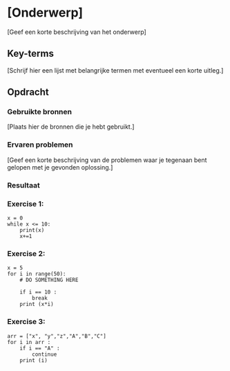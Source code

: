 # [Onderwerp]
[Geef een korte beschrijving van het onderwerp]

## Key-terms
[Schrijf hier een lijst met belangrijke termen met eventueel een korte uitleg.]

## Opdracht
### Gebruikte bronnen
[Plaats hier de bronnen die je hebt gebruikt.]

### Ervaren problemen
[Geef een korte beschrijving van de problemen waar je tegenaan bent gelopen met je gevonden oplossing.]

### Resultaat
### Exercise 1:
```
x = 0
while x <= 10:
    print(x)
    x+=1
```
### Exercise 2:
```
x = 5
for i in range(50):
    # DO SOMETHING HERE
   
    if i == 10 :
        break
    print (x*i)
```
### Exercise 3:
```
arr = ["x", "y","z","A","B","C"]
for i in arr :
    if i == "A" :
        continue
    print (i)
```
